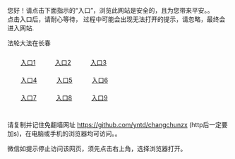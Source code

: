 您好！请点击下面指示的“入口”，浏览此网站是安全的，且为您带来平安。。 <br/>
点击入口后，请耐心等待， 过程中可能会出现无法打开的提示，请忽略，最终会进入网站. </br>

法轮大法在长春<br/>
<div style="padding:10px"><a style="margin:20px" target="_blank" href="https://d3df4d2btykjdj.cloudfront.net/2Qpsp?lmnxwtcz" id="ccLink1" rel="nofollow">入口1</a> <a target="_blank" style="margin:20px" href="https://d1mliapqferujg.cloudfront.net/2Qpsp?xsspcz" id="ccLink2" rel="nofollow">入口2</a> <a style="margin:20px" target="_blank" href="https://dspi35vag46uh.cloudfront.net/2Qpsp?mrrqyife" id="ccLink3" rel="nofollow">入口3</a></div>

<div style="padding:10px" ><a style="margin:20px" target="_blank" href="https://d3df4d2btykjdj.cloudfront.net/2Qpsp?lmnxwtcz" id="ccLink4" rel="nofollow">入口4</a> <a style="margin:20px" href="https://d1mliapqferujg.cloudfront.net/2Qpsp?xsspcz" target="_blank" id="ccLink5" rel="nofollow">入口5</a> <a style="margin:20px" href="https://dspi35vag46uh.cloudfront.net/2Qpsp?mrrqyife" target="_blank" id="ccLink6" rel="nofollow">入口6</a></div>

<div style="padding:10px"><a style="margin:20px" target="_blank" href="https://d3df4d2btykjdj.cloudfront.net/2Qpsp?lmnxwtcz" id="ccLink7" rel="nofollow">入口7</a> <a style="margin:20px" href="https://d1mliapqferujg.cloudfront.net/2Qpsp?xsspcz" target="_blank" id="ccLink8" rel="nofollow">入口8</a> <a style="margin:20px" target="_blank" href="https://dspi35vag46uh.cloudfront.net/2Qpsp?mrrqyife" id="ccLink9" rel="nofollow">入口9</a></div>

<br/>



请复制并记住免翻墙网址 https://github.com/yntd/changchunzx (http后一定要加s)，在电脑或手机的浏览器均可访问。。<br/>

微信如提示停止访问该网页，须先点击右上角，选择浏览器打开。
